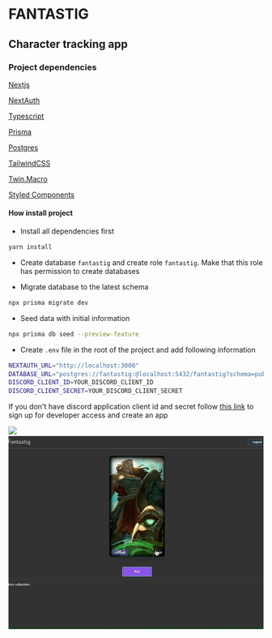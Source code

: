 # FANTASTIG

## Character tracking app

### Project dependencies

[Nextjs](https://nextjs.org/)

[NextAuth](https://next-auth.js.org/)

[Typescript](https://www.typescriptlang.org/)

[Prisma](https://www.prisma.io/)

[Postgres](https://www.postgresql.org/)

[TailwindCSS](https://tailwindcss.com/)

[Twin.Macro](https://github.com/ben-rogerson/twin.macro)

[Styled Components](https://styled-components.com/)

#### How install project

- Install all dependencies first

```bash
yarn install
```

- Create database `fantastig` and create role `fantastig`. Make that this role has permission to create databases

- Migrate database to the latest schema

```bash
npx prisma migrate dev
```

- Seed data with initial information

```bash
npx prisma db seed --preview-feature
```

- Create `.env` file in the root of the project and add following information

```bash
NEXTAUTH_URL="http://localhost:3000"
DATABASE_URL="postgres://fantastig:@localhost:5432/fantastig?schema=public"
DISCORD_CLIENT_ID=YOUR_DISCORD_CLIENT_ID
DISCORD_CLIENT_SECRET=YOUR_DISCORD_CLIENT_SECRET
```

If you don't have discord application client id and secret follow [this link](https://discord.com/developers/applications) to sign up for developer access and create an app

![](landing.gif)
![](roll.gif)
